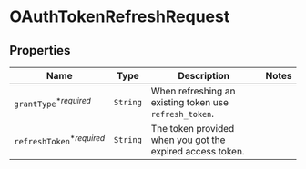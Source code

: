 

# OAuthTokenRefreshRequest



## Properties

| Name | Type | Description | Notes |
|------------ | ------------- | ------------- | -------------|
| `grantType`<sup>*_required_</sup> | ```String``` |  When refreshing an existing token use `refresh_token`.  |  |
| `refreshToken`<sup>*_required_</sup> | ```String``` |  The token provided when you got the expired access token.  |  |



